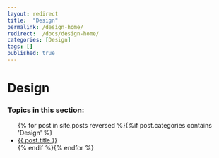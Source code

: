 ```yaml
---
layout: redirect
title:  "Design"
permalink: /design-home/
redirect:  /docs/design-home/
categories: [Design]
tags: []
published: true
---
```


<div data-type="part" class="hsecpart" data-hederis-type="hsecpart" id="design-home" data-pi-attrs="id: design-home" role="doc-part" data-author-name=" " data-book-title=" " title="Design"><h1 data-hederis-type="hblkchaptitle" class="hblkchaptitle" id="pm8KZVZpH">Design</h1><h3>Topics in this section:</h3><ul class="">{% for post in site.posts reversed %}{%if post.categories contains 'Design' %}<li class=""><a class="" href="{{ post.url }}">{{ post.title }}</a></li>{% endif %}{% endfor %}</ul></div>